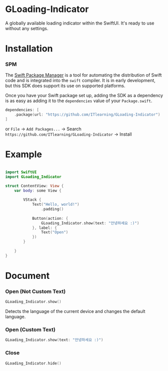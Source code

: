 # GLoading-Indicator

A globally available loading indicator within the SwiftUI.
It's ready to use without any settings.

# Installation
### SPM

The [Swift Package Manager](https://www.swift.org/package-manager/, "SPM") is a tool for automating the distribution of Swift code and is integrated into the `swift` compiler. It is in early development, but this SDK does support its use on supported platforms.

Once you have your Swift package set up, adding the SDK as a dependency is as easy as adding it to the `dependencies` value of your `Package.swift`.

```swift
dependencies: [
    .package(url: "https://github.com/ITlearning/GLoading-Indicator")
]
```
or `File` -> `Add Packages...` -> Search `https://github.com/ITlearning/GLoading-Indicator` -> Install



# Example

```swift

import SwiftUI
import GLoading_Indicator

struct ContentView: View {
    var body: some View {
        
        VStack {
            Text("Hello, world!")
                .padding()
            
            Button(action: {
                GLoading_Indicator.show(text: "안녕하세요 :)")
            }, label: {
                Text("Open")
            })
        }
        
    }
}
```


# Document

### Open (Not Custom Text)
```swift
GLoading_Indicator.show()
```

Detects the language of the current device and changes the default language.

### Open (Custom Text)
```swift 
GLoading_Indicator.show(text: "안녕하세요 :)")
```
### Close
```Swift
GLoading_Indicator.hide()
```

